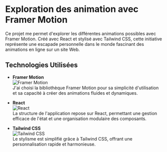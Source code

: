 # Exploration des animation avec Framer Motion

Ce projet me permet d'explorer les différentes animations possibles avec Framer Motion. Créé avec React et stylisé avec Tailwind CSS, cette initiative représente une escapade personnelle dans le monde fascinant des animations en ligne sur un site Web.

## Technologies Utilisées

- **Framer Motion**  
  ![Framer Motion](https://img.shields.io/badge/Framer%20Motion-v2.0.0-blue)  
  J'ai choisi la bibliothèque Framer Motion pour sa simplicité d'utilisation et sa capacité à créer des animations fluides et dynamiques.

- **React**  
  ![React](https://img.shields.io/badge/React%20-%2320232a.svg?logo=react&logoColor=%2361DAFB)  
  La structure de l'application repose sur React, permettant une gestion efficace de l'état et une organisation modulaire des composants.

- **Tailwind CSS**  
  ![Tailwind CSS](https://img.shields.io/badge/Tailwind%20CSS%20-%2338B2AC.svg?logo=tailwind-css&logoColor=white)  
  Le stylisme est simplifié grâce à Tailwind CSS, offrant une personnalisation rapide et harmonieuse.






